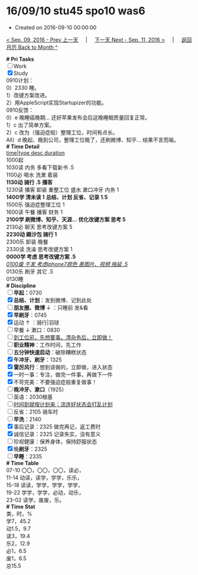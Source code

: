 # 16/09/10 stu45 spo10 was6

- Created on 2016-09-10 00:00:00

[< Sep. 09, 2016 - Prev 上一天](/lifelogs/2016/09/d09.md) &nbsp; &nbsp; | &nbsp; &nbsp; [下一天 Next - Sep. 11, 2016 >](/lifelogs/2016/09/d11.md) &nbsp; &nbsp; |  &nbsp; &nbsp; [返回月历 Back to Month ^](/lifelogs/2016/09/index.md)
<br/><div><b># Pri Tasks</b></div><div><input type="checkbox"/>Work</div><div><input checked="true" type="checkbox"/>Study</div><div>0910计划：</div><div>0）2330 睡。</div><div>1）改键方案改进。</div><div>2）用AppleScript实现Startupizer的功能。</div><div>0910反馈：</div><div>0）e 晚睡癌晚期… 还好苹果发布会后这晚睡眠质量回复正常。</div><div>1）c 出了简单方案。</div><div>2）c 改为（强迫症般）整理工位，时间有点长。</div><div>All）d 晚起、晚到公司，整理工位晚了，还刷微博、知乎… 结果不言而喻。</div><div><b># Time Detail</b></div><div><u>time|type desc duration</u></div><div>1000起</div><div>1030读 内务 多看下载新书 .5</div><div>1100必 喝水 洗漱 着装</div><div><b>1130动 骑行 .5</b> <b>播客</b></div><div>1230读 播客 卸装 重整工位 盛水 漱口冲牙 内务 1</div><div><b>1400学 清未读 1</b> <b>总结、计划 反省、记录 1.5</b></div><div>1500乐 强迫症整理工位 1</div><div>1600读 午餐 播客 财务 1</div><div><b>2100学 刷微博、知乎、天涯… 优化改键方案 思考 5</b></div><div>2130必 聊天 思考改键方案 5</div><div><b>2230动 踢沙包 骑行 1</b></div><div>2300乐 卸装 晚餐</div><div>2330读 洗澡 思考改键方案 1</div><div><b>0000学 考虑 思考改键方案 .5</b></div><div><u><i>0100废 干发 考虑iphone7颜色 差图片、视频 拖延 .5</i></u></div><div>0130乐 刷牙 其它 .5</div><div>0130睡</div><div><b># Discipline</b></div><div><b><input type="checkbox"/></b><b>早起：</b>0730</div><div><input checked="true" type="checkbox"/><b>总结、计划</b>：发到微博、记到此处</div><div><b><input type="checkbox"/></b><b>朋友圈、微博</b> ↓ ：只睡前 发&amp;看</div><div><input checked="true" type="checkbox"/><b>早刷牙</b>：0745</div><div><input checked="true" type="checkbox"/>运动 ↑ ：骑行|羽球</div><div><input type="checkbox"/>早餐 ↓ 漱口：0830</div><div><input type="checkbox"/><u>到工位前，先想要事。清杂务后，立即做！</u></div><div><input type="checkbox"/><b>职业精神</b>：工作时间，先工作</div><div><input type="checkbox"/><b>五分钟快速启动</b>：破除糟糕状态</div><div><input checked="true" type="checkbox"/><b>午冲牙、刷牙</b>：1325</div><div><input checked="true" type="checkbox"/><b>雷厉风行</b>：想到该做的，立即做，进入状态</div><div><input checked="true" type="checkbox"/>一时一事：专注，做完一件事，再做下一件</div><div><input checked="true" type="checkbox"/>不苛完美：不要强迫症般重复做事！</div><div><b><input type="checkbox"/></b><b>晚冲牙、漱口</b>（1925）</div><div><input type="checkbox"/>英语：2030根基</div><div><u><input type="checkbox"/></u><u>时间到就按计划来；流连好状态会打乱计划</u></div><div><input type="checkbox"/>反省：2105 骑车时</div><div><input type="checkbox"/><b>早洗</b>：2140</div><div><input checked="true" type="checkbox"/>事后记录：2325 做完再记，返工费时</div><div><input checked="true" type="checkbox"/>诚信记录：2325 记录失实，没有意义</div><div><input type="checkbox"/>珍视健康：保养身体，保持舒服状态</div><div><input checked="true" type="checkbox"/>晚<b>刷牙</b>：2325</div><div><input type="checkbox"/><b>早睡</b>：2335</div><div><b># Time Table</b></div><div>07-10 〇〇，〇〇，〇〇，读必，</div><div>11-14 动读，读学，学学，乐乐，</div><div>15-18 读读，学学，学学，学学，</div><div>19-22 学学，学学，必动，动乐，</div><div>23-02 读学，废废，乐。</div><div><b># Time Stat</b></div><div>类，时，%</div><div>学7，45.2</div><div>动1.5，9.7</div><div>读3，19.4</div><div>乐2，12.9</div><div>必1，6.5</div><div>废1，6.5</div><div>总15.5</div>

